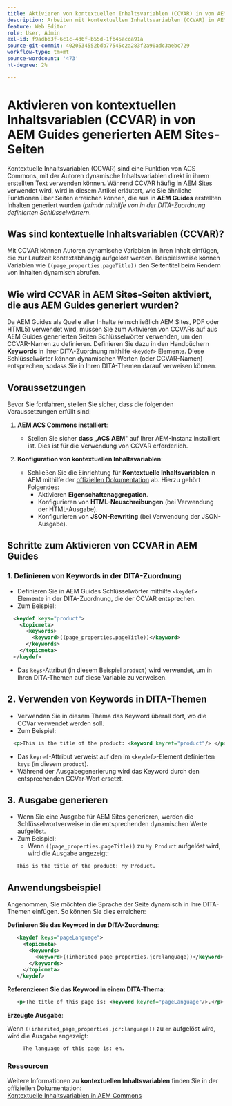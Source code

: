 ```yaml
---
title: Aktivieren von kontextuellen Inhaltsvariablen (CCVAR) in von AEM Guides generierten AEM Sites-Seiten
description: Arbeiten mit kontextuellen Inhaltsvariablen (CCVAR) in AEM Sites-Seiten, die aus AEM Guides generiert wurden
feature: Web Editor
role: User, Admin
exl-id: f9adbb3f-6c1c-4d6f-b55d-1fb45acca91a
source-git-commit: 4020534552bdb77545c2a283f2a90adc3aebc729
workflow-type: tm+mt
source-wordcount: '473'
ht-degree: 2%

---
```


# Aktivieren von kontextuellen Inhaltsvariablen (CCVAR) in von AEM Guides generierten AEM Sites-Seiten

Kontextuelle Inhaltsvariablen (CCVAR) sind eine Funktion von ACS Commons, mit der Autoren dynamische Inhaltsvariablen direkt in ihrem erstellten Text verwenden können. Während CCVAR häufig in AEM Sites verwendet wird, wird in diesem Artikel erläutert, wie Sie ähnliche Funktionen über Seiten erreichen können, die aus in **AEM Guides** erstellten Inhalten generiert wurden (*primär mithilfe von in der DITA-Zuordnung definierten Schlüsselwörtern*.


## Was sind kontextuelle Inhaltsvariablen (CCVAR)?

Mit CCVAR können Autoren dynamische Variablen in ihren Inhalt einfügen, die zur Laufzeit kontextabhängig aufgelöst werden. Beispielsweise können Variablen wie `((page_properties.pageTitle))` den Seitentitel beim Rendern von Inhalten dynamisch abrufen.


## Wie wird CCVAR in AEM Sites-Seiten aktiviert, die aus AEM Guides generiert wurden?

Da AEM Guides als Quelle aller Inhalte (einschließlich AEM Sites, PDF oder HTML5) verwendet wird, müssen Sie zum Aktivieren von CCVARs auf aus AEM Guides generierten Seiten Schlüsselwörter verwenden, um den CCVAR-Namen zu definieren. Definieren Sie dazu in den Handbüchern **Keywords** in Ihrer DITA-Zuordnung mithilfe `<keydef>` Elemente. Diese Schlüsselwörter können dynamischen Werten (oder CCVAR-Namen) entsprechen, sodass Sie in Ihren DITA-Themen darauf verweisen können.


## Voraussetzungen

Bevor Sie fortfahren, stellen Sie sicher, dass die folgenden Voraussetzungen erfüllt sind:

1. **AEM ACS Commons installiert**:
   - Stellen Sie sicher **dass „ACS AEM**&quot; auf Ihrer AEM-Instanz installiert ist. Dies ist für die Verwendung von CCVAR erforderlich.

2. **Konfiguration von kontextuellen Inhaltsvariablen**:
   - Schließen Sie die Einrichtung für **Kontextuelle Inhaltsvariablen** in AEM mithilfe der [offiziellen Dokumentation](https://adobe-consulting-services.github.io/acs-aem-commons/features/contextual-content-variables/index.html) ab. Hierzu gehört Folgendes:
      - Aktivieren **Eigenschaftenaggregation**.
      - Konfigurieren von **HTML-Neuschreibungen** (bei Verwendung der HTML-Ausgabe).
      - Konfigurieren von **JSON-Rewriting** (bei Verwendung der JSON-Ausgabe).



## Schritte zum Aktivieren von CCVAR in AEM Guides

### 1. Definieren von Keywords in der DITA-Zuordnung

- Definieren Sie in AEM Guides Schlüsselwörter mithilfe `<keydef>` Elemente in der DITA-Zuordnung, die der CCVAR entsprechen.
- Zum Beispiel:

```xml
  <keydef keys="product">
    <topicmeta>
      <keywords>
        <keyword>((page_properties.pageTitle))</keyword>
      </keywords>
    </topicmeta>
  </keydef>
```

- Das `keys`-Attribut (in diesem Beispiel `product`) wird verwendet, um in Ihren DITA-Themen auf diese Variable zu verweisen.


## 2. Verwenden von Keywords in DITA-Themen

- Verwenden Sie in diesem Thema das Keyword überall dort, wo die CCVar verwendet werden soll.
- Zum Beispiel:

```xml
  <p>This is the title of the product: <keyword keyref="product"/> </p>
```

- Das `keyref`-Attribut verweist auf den im `<keydef>`-Element definierten `keys` (in diesem `product`).
- Während der Ausgabegenerierung wird das Keyword durch den entsprechenden CCVar-Wert ersetzt.


## 3. Ausgabe generieren

- Wenn Sie eine Ausgabe für AEM Sites generieren, werden die Schlüsselwortverweise in die entsprechenden dynamischen Werte aufgelöst.
- Zum Beispiel:
   - Wenn `((page_properties.pageTitle))` zu `My Product` aufgelöst wird, wird die Ausgabe angezeigt:

```xml
   This is the title of the product: My Product.
```


## Anwendungsbeispiel

Angenommen, Sie möchten die Sprache der Seite dynamisch in Ihre DITA-Themen einfügen. So können Sie dies erreichen:

**Definieren Sie das Keyword in der DITA-Zuordnung**:

```xml
   <keydef keys="pageLanguage">
     <topicmeta>
       <keywords>
         <keyword>((inherited_page_properties.jcr:language))</keyword>
       </keywords>
     </topicmeta>
   </keydef>
```

**Referenzieren Sie das Keyword in einem DITA-Thema**:

```xml
   <p>The title of this page is: <keyword keyref="pageLanguage"/>.</p>
```

**Erzeugte Ausgabe**:

Wenn `((inherited_page_properties.jcr:language))` zu `en` aufgelöst wird, wird die Ausgabe angezeigt:

```
     The language of this page is: en.
```


### Ressourcen

Weitere Informationen zu **kontextuellen Inhaltsvariablen** finden Sie in der offiziellen Dokumentation:\
[Kontextuelle Inhaltsvariablen in AEM Commons](https://adobe-consulting-services.github.io/acs-aem-commons/features/contextual-content-variables/index.html)

